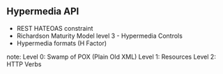 ##  Hypermedia API

* REST HATEOAS constraint
* Richardson Maturity Model level 3 - Hypermedia Controls
* Hypermedia formats (H Factor)

note:
Level 0: Swamp of POX (Plain Old XML)
Level 1: Resources
Level 2: HTTP Verbs

